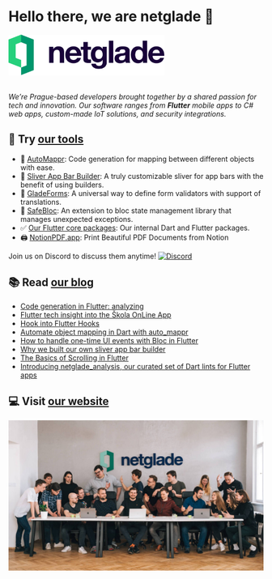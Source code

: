 # Hello there, we are netglade 🚀

<a href="https://netglade.com/en">
  <picture >
    <source media="(prefers-color-scheme: dark)" height='80px' srcset="https://raw.githubusercontent.com/netglade/.github/main/assets/netglade_logo_light.png">
    <source media="(prefers-color-scheme: light)" height='80px' srcset="https://raw.githubusercontent.com/netglade/.github/main/assets/netglade_logo_dark.png">
    <img alt="netglade" height='80px' src="https://raw.githubusercontent.com/netglade/.github/main/assets/netglade_logo_dark.png">
  </picture>
</a>

_<br/>We’re Prague-based developers brought together by a shared passion for tech and innovation. Our software ranges from __Flutter__ mobile apps to C# web apps, custom-made IoT solutions, and security integrations._

## 🚀 Try [our tools][pub_link]

- 🐙 [AutoMappr][package_auto_mappr]: Code generation for mapping between different objects with ease.
- 📱 [Sliver App Bar Builder][package_sliver_app_bar_builder]: A truly customizable sliver for app bars with the benefit of using builders.
- 📝 [GladeForms][package_glade_forms]: A universal way to define form validators with support of translations.
- 🦺 [SafeBloc][package_safe_bloc]: An extension to bloc state management library that manages unexpected exceptions.
- ✅ [Our Flutter core packages][package_flutter_core]: Our internal Dart and Flutter packages.
- 🖨️ [NotionPDF.app](https://notionpdf.app): Print Beautiful PDF Documents from Notion

Join us on Discord to discuss them anytime! [![Discord][discord_badge]][discord_badge_link]

## 📚 Read [our blog][blog_link]

- [Code generation in Flutter: analyzing](https://www.netglade.com/en/blog/code-generation-flutter-analyzing)
- [Flutter tech insight into the Škola OnLine App](https://www.netglade.com/en/blog/flutter-tech-insight-skola-online-app)
- [Hook into Flutter Hooks](https://www.netglade.com/en/blog/hook-into-flutter-hooks)
- [Automate object mapping in Dart with auto_mappr](https://www.netglade.com/en/blog/object-mapping-dart-flutter)
- [How to handle one-time UI events with Bloc in Flutter](https://www.netglade.com/en/blog/flutter-events-bloc-side-effect)
- [Why we built our own sliver app bar builder](https://www.netglade.com/en/blog/sliver-app-bar-builder-for-flutter)
- [The Basics of Scrolling in Flutter](https://www.netglade.com/en/blog/the-basics-of-scrolling-in-flutter-slivers)
- [Introducing netglade_analysis, our curated set of Dart lints for Flutter apps](https://www.netglade.com/en/blog/fluter-apps-linter-dart-netglade_analysis)

## 💻 Visit [our website][web_link]

![Holy NetGlade team](https://raw.githubusercontent.com/netglade/.github/main/assets/holy_netglade_team.jpg)



[web_link]: https://netglade.com/en
[blog_link]: https://netglade.com/en/blog
[pub_link]: https://pub.dev/publishers/netglade.cz/packages

[package_auto_mappr]: https://github.com/netglade/auto_mappr
[package_flutter_core]: https://github.com/netglade/flutter_core
[package_sliver_app_bar_builder]: https://github.com/netglade/sliver_app_bar_builder
[package_glade_forms]: https://github.com/netglade/glade_forms
[package_safe_bloc]: https://github.com/netglade/safe_bloc

[discord_badge]: https://img.shields.io/discord/1091460081054400532.svg?logo=discord&color=blue
[discord_badge_link]: https://discord.gg/sJfBBuDZy4
